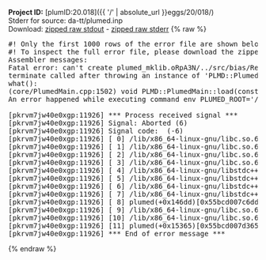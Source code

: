 **Project ID:** [plumID:20.018]({{ '/' | absolute_url }}eggs/20/018/)  
Stderr for source:  da-tt/plumed.inp   
Download: [zipped raw stdout](plumed.inp.plumed.stdout.txt.zip) - [zipped raw stderr](plumed.inp.plumed.stderr.txt.zip) 
{% raw %}
<pre>
#! Only the first 1000 rows of the error file are shown below
#! To inspect the full error file, please download the zipped raw stderr file above
Assembler messages:
Fatal error: can't create plumed_mklib.oRpA3N/../src/bias/ReweightGeomFES.o: No such file or directory
terminate called after throwing an instance of 'PLMD::Plumed::ExceptionError'
what():
(core/PlumedMain.cpp:1502) void PLMD::PlumedMain::load(const std::string&)
An error happened while executing command env PLUMED_ROOT='/home/runner/opt/lib/plumed' PLUMED_VERSION='2.10.0' PLUMED_HTMLDIR='/home/runner/opt/share/doc/plumed' PLUMED_INCLUDEDIR='/home/runner/opt/include' PLUMED_PROGRAM_NAME='plumed' PLUMED_IS_INSTALLED='yes' "/home/runner/opt/lib/plumed"/scripts/mklib.sh -n -o ./../src/bias/ReweightGeomFES.2.10.0.so ../src/bias/ReweightGeomFES.cpp

[pkrvm7jw40e0xgp:11926] *** Process received signal ***
[pkrvm7jw40e0xgp:11926] Signal: Aborted (6)
[pkrvm7jw40e0xgp:11926] Signal code:  (-6)
[pkrvm7jw40e0xgp:11926] [ 0] /lib/x86_64-linux-gnu/libc.so.6(+0x45330)[0x7f29c0845330]
[pkrvm7jw40e0xgp:11926] [ 1] /lib/x86_64-linux-gnu/libc.so.6(pthread_kill+0x11c)[0x7f29c089eb2c]
[pkrvm7jw40e0xgp:11926] [ 2] /lib/x86_64-linux-gnu/libc.so.6(gsignal+0x1e)[0x7f29c084527e]
[pkrvm7jw40e0xgp:11926] [ 3] /lib/x86_64-linux-gnu/libc.so.6(abort+0xdf)[0x7f29c08288ff]
[pkrvm7jw40e0xgp:11926] [ 4] /lib/x86_64-linux-gnu/libstdc++.so.6(+0xa5ff5)[0x7f29c0ca5ff5]
[pkrvm7jw40e0xgp:11926] [ 5] /lib/x86_64-linux-gnu/libstdc++.so.6(+0xbb0da)[0x7f29c0cbb0da]
[pkrvm7jw40e0xgp:11926] [ 6] /lib/x86_64-linux-gnu/libstdc++.so.6(_ZSt10unexpectedv+0x0)[0x7f29c0ca5a55]
[pkrvm7jw40e0xgp:11926] [ 7] /lib/x86_64-linux-gnu/libstdc++.so.6(+0xa5a6f)[0x7f29c0ca5a6f]
[pkrvm7jw40e0xgp:11926] [ 8] plumed(+0x146dd)[0x55bcd007c6dd]
[pkrvm7jw40e0xgp:11926] [ 9] /lib/x86_64-linux-gnu/libc.so.6(+0x2a1ca)[0x7f29c082a1ca]
[pkrvm7jw40e0xgp:11926] [10] /lib/x86_64-linux-gnu/libc.so.6(__libc_start_main+0x8b)[0x7f29c082a28b]
[pkrvm7jw40e0xgp:11926] [11] plumed(+0x15365)[0x55bcd007d365]
[pkrvm7jw40e0xgp:11926] *** End of error message ***
</pre>
{% endraw %}
